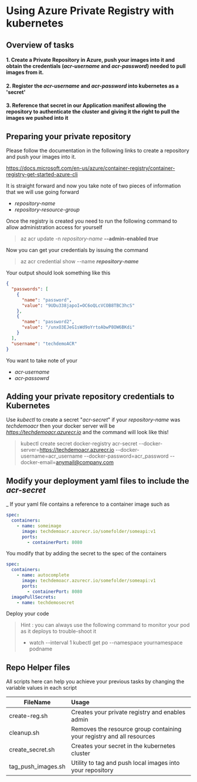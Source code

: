# Using Azure Private Registry with kubernetes

## Overview of tasks

#### 1. Create a Private Repository in Azure, push your images into it and obtain the credentials (_acr-username_ and _acr-password_) needed to pull images from it.
#### 2. Register the _acr-username_ and _acr-password_ into kubernetes as a 'secret'
#### 3. Reference that secret in our Application manifest allowing the repository to authenticate the cluster and giving it the right to pull the images we pushed into it

## Preparing your private repository
Please follow the documentation in the following links to create a repository and push your images into it.

https://docs.microsoft.com/en-us/azure/container-registry/container-registry-get-started-azure-cli

It is straight forward and now you take note of two pieces of information that we will use going forward
*  *repository-name*
*  *repository-resource-group*

Once the registry is created you need to run the following command to allow administration access for yourself

> az acr update -n _repository-name_ **--admin-enabled _true_**

Now you can get your credentials by issuing the command

> az acr credential show --name _**repository-name**_

Your output should look something like this
```json
{
  "passwords": [
    {
      "name": "password",
      "value": "9UDu338japoI=OC6oQLcVCOB8TBC3hcS"
    },
    {
      "name": "password2",
      "value": "/unxO3EJeG1sWd9oYrtoAbwP8OW6BKdi"
    }
  ],
  "username": "techdemoACR"
}
```
You want to take note of your
* *acr-username*
* *acr-passowrd*

## Adding your private repository credentials to Kubernetes

Use _kubectl_ to create a secret "_acr-secret_" if your _repository-name_ was _techdemoacr_ then your docker server  will be _https://techdemoacr.azurecr.io_ and the command will look like this!

> kubectl create secret docker-registry acr-secret --docker-server=https://techdemoacr.azurecr.io --docker-username=acr_username --docker-password=acr_password --docker-email=anymail@company.com

## Modify your deployment yaml files to include the _acr-secret_ ##
_
If your yaml file contains a reference to a container image such as

```yaml
spec:
  containers:
    - name: someimage
      image: techdemoacr.azurecr.io/somefolder/someapi:v1
      ports:
        - containerPort: 8080
```

You modify that by adding the secret to the spec of the containers

```yaml
spec:
  containers:
    - name: autocomplete
      image: techdemoacr.azurecr.io/somefolder/someapi:v1
      ports:
        - containerPort: 8080
  imagePullSecrets:
    - name: techdemosecret
```
Deploy your code
> Hint : you can always use the following command to monitor your pod as it deploys to trouble-shoot it
> * watch --interval 1 kubectl get po --namespace yournamespace podname

## Repo Helper files

All scripts here can help you achieve your previous tasks by changing the variable values in each script

| FileName        | Usage           |
| ------------- |:---------------------
|create-reg.sh    | Creates your private registry and enables admin
| cleanup.sh     | Removes the resource group containing your registry and all resources      |
| create_secret.sh | Creates your secret in the kubernetes cluster     |
|tag_push_images.sh   |   Utility to tag and push local images into your repository |

